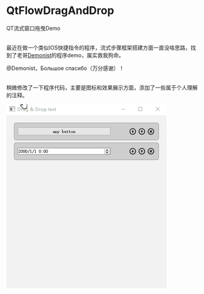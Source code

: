 # QtFlowDragAndDrop

QT流式窗口拖曳Demo<br><br>

最近在做一个类似IOS快捷指令的程序，流式步骤框架搭建方面一直没啥思路，找到了老哥[Demonist](https://github.com/Demonist)的程序demo，属实救我狗命。

@Demonist，Большое спасибо（万分感谢）！<br><br>

稍微修改了一下程序代码，主要是图标和效果展示方面，添加了一些属于个人理解的注释。

![演示12](https://github.com/kongbaiku/QtFlowDragAndDrop/blob/main/gif/example.gif)<br><br>
